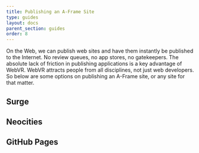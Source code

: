```yaml
---
title: Publishing an A-Frame Site
type: guides
layout: docs
parent_section: guides
order: 8
---
```


On the Web, we can publish web sites and have them instantly be published to
the Internet. No review queues, no app stores, no gatekeepers. The absolute
lack of friction in publishing applications is a key advantage of WebVR.  WebVR
attracts people from all disciplines, not just web developers. So below are
some options on publishing an A-Frame site, or any site for that matter.

## Surge

## Neocities

## GitHub Pages
